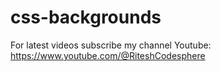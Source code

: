 # css-backgrounds

For latest videos subscribe my channel Youtube: https://www.youtube.com/@RiteshCodesphere
